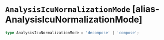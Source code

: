 # `AnalysisIcuNormalizationMode` [alias-AnalysisIcuNormalizationMode]
```typescript
type AnalysisIcuNormalizationMode = 'decompose' | 'compose';
```
